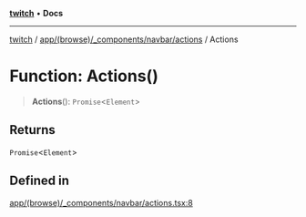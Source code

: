 [**twitch**](../../../../../../README.md) • **Docs**

***

[twitch](../../../../../../modules.md) / [app/(browse)/\_components/navbar/actions](../README.md) / Actions

# Function: Actions()

> **Actions**(): `Promise`\<`Element`\>

## Returns

`Promise`\<`Element`\>

## Defined in

[app/(browse)/\_components/navbar/actions.tsx:8](https://github.com/Mohaamedl/Twitch_clone/blob/9ae8fe0301b5527403a032a29bdae292528b52a8/app/(browse)/_components/navbar/actions.tsx#L8)

